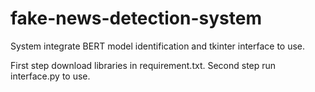 # fake-news-detection-system
System integrate BERT model identification and tkinter interface to use.

First step download libraries in requirement.txt.
Second step run interface.py to use.
